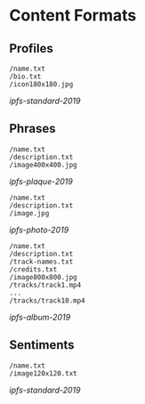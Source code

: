 # Content Formats

## Profiles

```
/name.txt
/bio.txt
/icon180x180.jpg
```
_ipfs-standard-2019_

## Phrases

```
/name.txt
/description.txt
/image400x400.jpg
```
_ipfs-plaque-2019_

```
/name.txt
/description.txt
/image.jpg
```
_ipfs-photo-2019_

```
/name.txt
/description.txt
/track-names.txt
/credits.txt
/image800x800.jpg
/tracks/track1.mp4
...
/tracks/track10.mp4
```
_ipfs-album-2019_

## Sentiments

```
/name.txt
/image120x120.txt
```
_ipfs-standard-2019_
